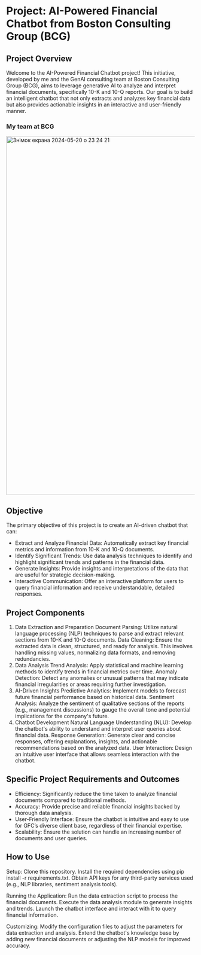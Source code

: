 # Project: AI-Powered Financial Chatbot from Boston Consulting Group (BCG)

## Project Overview

Welcome to the AI-Powered Financial Chatbot project! This initiative, developed by me and the GenAI consulting team at Boston Consulting Group (BCG), aims to leverage generative AI to analyze and interpret financial documents, specifically 10-K and 10-Q reports. Our goal is to build an intelligent chatbot that not only extracts and analyzes key financial data but also provides actionable insights in an interactive and user-friendly manner.

### My team at BCG
<img width="960" alt="Знімок екрана 2024-05-20 о 23 24 21" src="https://github.com/IraSafonik/project_GenAI_BCG/assets/32171563/a3b68613-870b-4664-be7d-b2a86ed00945">

## Objective
The primary objective of this project is to create an AI-driven chatbot that can:
- Extract and Analyze Financial Data: Automatically extract key financial metrics and information from 10-K and 10-Q documents.
- Identify Significant Trends: Use data analysis techniques to identify and highlight significant trends and patterns in the financial data.
- Generate Insights: Provide insights and interpretations of the data that are useful for strategic decision-making.
- Interactive Communication: Offer an interactive platform for users to query financial information and receive understandable, detailed responses.


## Project Components
1. Data Extraction and Preparation
Document Parsing: Utilize natural language processing (NLP) techniques to parse and extract relevant sections from 10-K and 10-Q documents.
Data Cleaning: Ensure the extracted data is clean, structured, and ready for analysis. This involves handling missing values, normalizing data formats, and removing redundancies.
2. Data Analysis
Trend Analysis: Apply statistical and machine learning methods to identify trends in financial metrics over time.
Anomaly Detection: Detect any anomalies or unusual patterns that may indicate financial irregularities or areas requiring further investigation.
3. AI-Driven Insights
Predictive Analytics: Implement models to forecast future financial performance based on historical data.
Sentiment Analysis: Analyze the sentiment of qualitative sections of the reports (e.g., management discussions) to gauge the overall tone and potential implications for the company's future.
4. Chatbot Development
Natural Language Understanding (NLU): Develop the chatbot's ability to understand and interpret user queries about financial data.
Response Generation: Generate clear and concise responses, offering explanations, insights, and actionable recommendations based on the analyzed data.
User Interaction: Design an intuitive user interface that allows seamless interaction with the chatbot.

## Specific Project Requirements and Outcomes
- Efficiency: Significantly reduce the time taken to analyze financial documents compared to traditional methods.
- Accuracy: Provide precise and reliable financial insights backed by thorough data analysis.
- User-Friendly Interface: Ensure the chatbot is intuitive and easy to use for GFC’s diverse client base, regardless of their financial expertise.
- Scalability: Ensure the solution can handle an increasing number of documents and user queries.

## How to Use
Setup:
Clone this repository.
Install the required dependencies using pip install -r requirements.txt.
Obtain API keys for any third-party services used (e.g., NLP libraries, sentiment analysis tools).

Running the Application:
Run the data extraction script to process the financial documents.
Execute the data analysis module to generate insights and trends.
Launch the chatbot interface and interact with it to query financial information.

Customizing:
Modify the configuration files to adjust the parameters for data extraction and analysis.
Extend the chatbot's knowledge base by adding new financial documents or adjusting the NLP models for improved accuracy.
